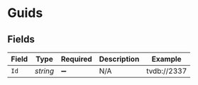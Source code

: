 # Guids


## Fields

| Field              | Type               | Required           | Description        | Example            |
| ------------------ | ------------------ | ------------------ | ------------------ | ------------------ |
| `Id`               | *string*           | :heavy_minus_sign: | N/A                | tvdb://2337        |